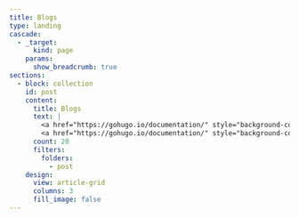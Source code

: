 ```yaml
---
title: Blogs
type: landing
cascade:
  - _target:
      kind: page
    params:
      show_breadcrumb: true
sections:
  - block: collection
    id: post
    content:
      title: Blogs
      text: |
        <a href="https://gohugo.io/documentation/" style="background-color: #0b3d0b; color: #fff; padding: 2px 4px; border-radius: 3px; text-decoration: none;">Hugo Documentation</a>
        <a href="https://gohugo.io/documentation/" style="background-color: #0b3d0b; color: #fff; padding: 2px 4px; border-radius: 3px; text-decoration: none;">#FinancialProduct</a>
      count: 20
      filters:
        folders:
          - post
    design:
      view: article-grid
      columns: 3
      fill_image: false
---
```


